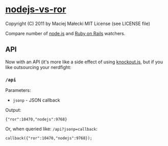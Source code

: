 # [nodejs-vs-ror](http://nodejs-vs-ror.nodejitsu.com/)
Copyright (C) 2011 by Maciej Małecki
MIT License (see LICENSE file)

Compare number of [node.js](https://github.com/joyent/node) and [Ruby on Rails](https://github.com/rails/rails) watchers.

## API
Now with an API (it's more like a side effect of using [knockout.js](http://knockoutjs.com/), but if you like outsourcing your nerdfight:

### `/api`

Parameters:

  * `jsonp` - JSON callback

Output:

    {"ror":10470,"nodejs":9768}

Or, when queried like: `/api?jsonp=callback`:

    callback({"ror":10470,"nodejs":9768});

